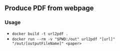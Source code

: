 ## Produce PDF from webpage

### Usage
* `docker build -t url2pdf .`
* `docker run --rm -v "$PWD:/out" url2pdf "[url]" "/out/[outputFileName]" <paper>`

